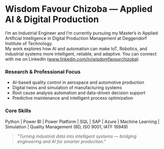 # Wisdom Favour Chizoba — Applied AI & Digital Production

I’m an Industrial Engineer and I’m currently pursuing my Master’s in Applied Artificial Intelligence in Digital Production Management at Deggendorf Institute of Technology.  
My work explores how AI and automation can make IoT, Robotics, and industrial systems more intelligent, reliable, and adaptive. You can connect with me on LinkedIn (www.linkedin.com/in/wisdomfavourchizoba).

### Research & Professional Focus
- AI-based quality control in aerospace and automotive production  
- Digital twins and simulation of manufacturing systems  
- Root cause analysis automation and data-driven decision support  
- Predictive maintenance and intelligent process optimization  

### Core Skills
Python | Power BI | Power Platform | SQL | SAP | Azure | Machine Learning | Simulation | Quality Management (8D, ISO 9001, IATF 16949)  

> *"Turning industrial data into intelligent systems — bridging engineering and AI for smarter production."*
> 
<!---
### Featured Projects
- [Data-Driven Quality Analysis](./01_Data-Driven-Quality)  
- [Root Cause Analysis Automation](./02_Root-Cause-Automation)  
- [Predictive Maintenance](./03_Predictive-Maintenance)  
- [Digital Twin Simulation](./04_Digital-Twin-Simulation)  
--->
